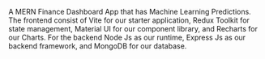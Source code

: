 A MERN Finance Dashboard App that has Machine Learning Predictions. 
The frontend consist of Vite for our starter application, Redux Toolkit for state management, Material UI for our component library, and Recharts for our Charts. 
For the backend Node Js as our runtime, Express Js as our backend framework, and MongoDB for our database.

